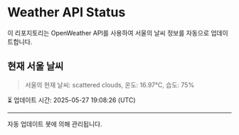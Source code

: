 
# Weather API Status

이 리포지토리는 OpenWeather API를 사용하여 서울의 날씨 정보를 자동으로 업데이트합니다.

## 현재 서울 날씨
> 서울의 현재 날씨: scattered clouds, 온도: 16.97°C, 습도: 75%

⏳ 업데이트 시간: 2025-05-27 19:08:26 (UTC)

---
자동 업데이트 봇에 의해 관리됩니다.
